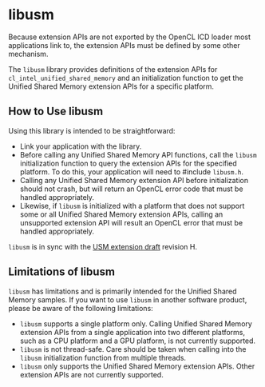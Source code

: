 # libusm

Because extension APIs are not exported by the OpenCL ICD loader most applications link to, the extension APIs must be defined by some other mechanism.

The `libusm` library provides definitions of the extension APIs for `cl_intel_unified_shared_memory` and an initialization function to get the Unified Shared Memory extension APIs for a specific platform.

## How to Use libusm

Using this library is intended to be straightforward:

* Link your application with the library.
* Before calling any Unified Shared Memory API functions, call the `libusm` initialization function to query the extension APIs for the specified platform.
To do this, your application will need to #include `libusm.h`.
* Calling any Unified Shared Memory extension API before initialization should not crash, but will return an OpenCL error code that must be handled appropriately.
* Likewise, if `libusm` is initialized with a platform that does not support some or all Unified Shared Memory extension APIs, calling an unsupported extension API will result an OpenCL error that must be handled appropriately.

`libusm` is in sync with the [USM extension draft](https://github.com/intel/llvm/blob/sycl/sycl/doc/extensions/USM/cl_intel_unified_shared_memory.asciidoc) revision H.

## Limitations of libusm

`libusm` has limitations and is primarily intended for the Unified Shared Memory samples.
If you want to use `libusm` in another software product, please be aware of the following limitations:

* `libusm` supports a single platform only.
Calling Unified Shared Memory extension APIs from a single application into two different platforms, such as a CPU platform and a GPU platform, is not currently supported.
* `libusm` is not thread-safe.
Care should be taken when calling into the `libusm` initialization function from multiple threads.
* `libusm` only supports the Unified Shared Memory extension APIs.
Other extension APIs are not currently supported.
